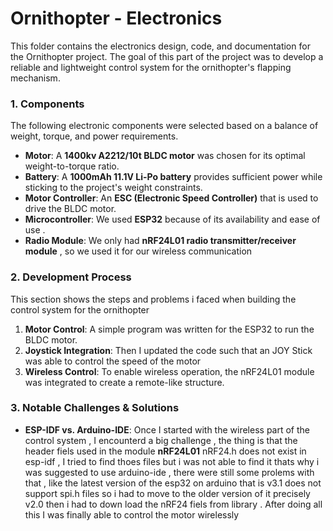 # Ornithopter - Electronics

This folder contains the electronics design, code, and documentation for the Ornithopter project. The goal of this part of the project was to develop a reliable and lightweight control system for the ornithopter's flapping mechanism.

### **1. Components**
The following electronic components were selected based on a balance of weight, torque, and power requirements.

* **Motor**: A **1400kv A2212/10t BLDC motor** was chosen for its optimal weight-to-torque ratio.
* **Battery**: A **1000mAh 11.1V Li-Po battery** provides sufficient power while sticking to the project's weight constraints.
* **Motor Controller**: An **ESC (Electronic Speed Controller)** that is used to drive the BLDC motor.
* **Microcontroller**: We used **ESP32** because of its availability and ease of use .
* **Radio Module**: We only had **nRF24L01 radio transmitter/receiver module** , so we used it for our wireless communication 

### **2. Development Process**

This section shows the steps and problems i faced when building the control system for the ornithopter 

1.  **Motor Control**: A simple program was written for the ESP32 to run the BLDC motor.
2.  **Joystick Integration**: Then I updated the code such that an JOY Stick was able to control the speed of the motor
3.  **Wireless Control**: To enable wireless operation, the nRF24L01 module was integrated to create a remote-like structure.

### **3. Notable Challenges & Solutions**

* **ESP-IDF vs. Arduino-IDE**: Once I started with the wireless part of the control system , I encounterd a big challenge , the thing is that the header fiels used in the module **nRF24L01** nRF24.h does not exist in esp-idf , I tried to find thoes files but i was not able to find it thats why i was suggested to use arduino-ide , there were still some prolems with that , like the latest version of the esp32 on arduino that is v3.1 does not support spi.h files so i had to move to the older version of it precisely v2.0 then i had to down load the nRF24 fiels from library . After doing all this I was finally able to control the motor wirelessly 
